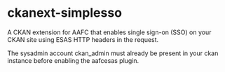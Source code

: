 
# ckanext-simplesso

A CKAN extension for AAFC that enables single sign-on (SSO) on your CKAN site using
ESAS HTTP headers in the request.

The sysadmin account ckan_admin must already be present in your ckan instance before 
enabling the aafcesas plugin.
